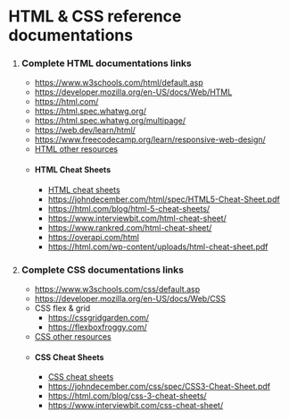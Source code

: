 # HTML & CSS reference documentations

1. ### Complete HTML documentations links

   - https://www.w3schools.com/html/default.asp
   - https://developer.mozilla.org/en-US/docs/Web/HTML
   - https://html.com/
   - https://html.spec.whatwg.org/
   - https://html.spec.whatwg.org/multipage/
   - https://web.dev/learn/html/
   - https://www.freecodecamp.org/learn/responsive-web-design/
   - [HTML other resources](./html/htmlResource.md)
   - #### HTML Cheat Sheets
     - [HTML cheat sheets](./html/htmlCheatSheet.md)
     - https://johndecember.com/html/spec/HTML5-Cheat-Sheet.pdf
     - https://html.com/blog/html-5-cheat-sheets/
     - https://www.interviewbit.com/html-cheat-sheet/
     - https://www.rankred.com/html-cheat-sheet/
     - https://overapi.com/html
     - https://html.com/wp-content/uploads/html-cheat-sheet.pdf

2. ### Complete CSS documentations links

   - https://www.w3schools.com/css/default.asp
   - https://developer.mozilla.org/en-US/docs/Web/CSS
   - CSS flex & grid
     - https://cssgridgarden.com/
     - https://flexboxfroggy.com/
   - [CSS other resources](./css/cssResource.md)
   - #### CSS Cheat Sheets
     - [CSS cheat sheets](./css/cssCheatSheet.md)
     - https://johndecember.com/css/spec/CSS3-Cheat-Sheet.pdf
     - https://html.com/blog/css-3-cheat-sheets/
     - https://www.interviewbit.com/css-cheat-sheet/
